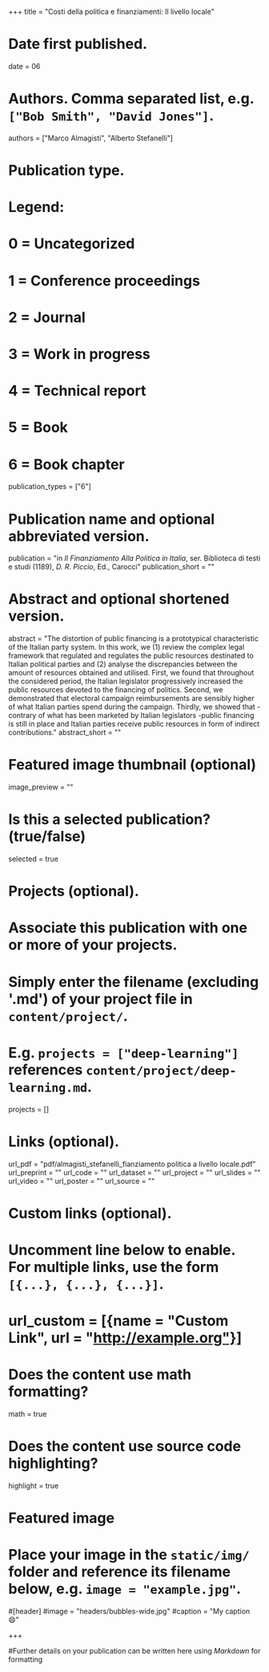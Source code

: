 +++
title = "Costi della politica e finanziamenti: Il livello locale"

# Date first published.
date = 06

# Authors. Comma separated list, e.g. `["Bob Smith", "David Jones"]`.
authors = ["Marco Almagisti", "Alberto Stefanelli"]

# Publication type.
# Legend:
# 0 = Uncategorized
# 1 = Conference proceedings
# 2 = Journal
# 3 = Work in progress
# 4 = Technical report
# 5 = Book
# 6 = Book chapter
publication_types = ["6"]

# Publication name and optional abbreviated version.
publication = "in *Il Finanziamento Alla Politica in Italia*, ser. Biblioteca di testi e studi (1189), *D. R. Piccio*, Ed., Carocci"
publication_short = ""

# Abstract and optional shortened version.
abstract = "The distortion of public financing is a prototypical characteristic of the Italian party system. In this work, we (1) review the complex legal framework that regulated and regulates the public resources destinated to Italian political parties and (2) analyse the discrepancies between the amount of resources obtained and utilised. First, we found that throughout the considered period, the Italian legislator progressively increased the public resources devoted to the financing of politics. Second, we demonstrated that electoral campaign reimbursements are sensibly higher of what Italian parties spend during the campaign. Thirdly, we showed that - contrary of what has been marketed by Italian legislators -public financing is still in place and Italian parties receive public resources in form of indirect contributions."
abstract_short = ""

# Featured image thumbnail (optional)
image_preview = ""

# Is this a selected publication? (true/false)
selected = true

# Projects (optional).
#   Associate this publication with one or more of your projects.
#   Simply enter the filename (excluding '.md') of your project file in `content/project/`.
#   E.g. `projects = ["deep-learning"]` references `content/project/deep-learning.md`.
projects = []

# Links (optional).
url_pdf = "pdf/almagisti_stefanelli_fianziamento politica a livello locale.pdf"
url_preprint = ""
url_code = ""
url_dataset = ""
url_project = ""
url_slides = ""
url_video = ""
url_poster = ""
url_source = ""

# Custom links (optional).
#   Uncomment line below to enable. For multiple links, use the form `[{...}, {...}, {...}]`.
# url_custom = [{name = "Custom Link", url = "http://example.org"}]

# Does the content use math formatting?
math = true

# Does the content use source code highlighting?
highlight = true

# Featured image
# Place your image in the `static/img/` folder and reference its filename below, e.g. `image = "example.jpg"`.
#[header]
#image = "headers/bubbles-wide.jpg"
#caption = "My caption 😄"

+++

#Further details on your publication can be written here using *Markdown* for formatting
